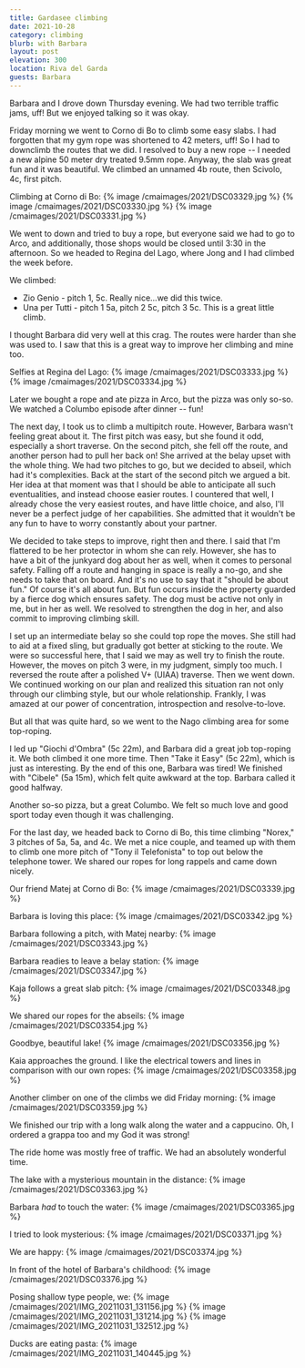 ```yaml
---
title: Gardasee climbing
date: 2021-10-28
category: climbing
blurb: with Barbara
layout: post
elevation: 300
location: Riva del Garda
guests: Barbara
---
```


Barbara and I drove down Thursday evening. We had two terrible traffic
jams, uff! But we enjoyed talking so it was okay.

Friday morning we went to Corno di Bo to climb some easy slabs.
I had forgotten that my gym rope was shortened to 42 meters, uff!
So I had to downclimb the routes that we did. I resolved to buy
a new rope -- I needed a new alpine 50 meter dry treated 9.5mm rope.
Anyway, the slab was great fun and it was beautiful.
We climbed an unnamed 4b route, then Scivolo, 4c, first pitch.

Climbing at Corno di Bo:
{% image /cmaimages/2021/DSC03329.jpg %}
{% image /cmaimages/2021/DSC03330.jpg %}
{% image /cmaimages/2021/DSC03331.jpg %}

We went to down and tried to buy a rope, but everyone said we had
to go to Arco, and additionally, those shops would be closed until
3:30 in the afternoon. So we headed to Regina del Lago, where Jong and
I had climbed the week before.

We climbed:
* Zio Genio - pitch 1, 5c. Really nice...we did this twice.
* Una per Tutti - pitch 1 5a, pitch 2 5c, pitch 3 5c. This is a great little climb.

I thought Barbara did very well at this crag. The routes were harder than
she was used to. I saw that this is a great way to improve her climbing and
mine too.

Selfies at Regina del Lago:
{% image /cmaimages/2021/DSC03333.jpg %}
{% image /cmaimages/2021/DSC03334.jpg %}

Later we bought a rope and ate pizza in Arco, but the pizza was only so-so.
We watched a Columbo episode after dinner -- fun!

The next day, I took us to climb a multipitch route. However, Barbara wasn't
feeling great about it. The first pitch was easy, but she found it odd,
especially a short traverse. On the second pitch, she fell off the route,
and another person had to pull her back on! She arrived at the belay upset
with the whole thing. We had two pitches to go, but we decided to abseil,
which had it's complexities. Back at the start of the second pitch we
argued a bit. Her idea at that moment was that I should be able to
anticipate all such eventualities, and instead choose easier routes.
I countered that well, I already chose the very easiest routes, and have
little choice, and also, I'll never be a perfect judge of her
capabilities. She admitted that it wouldn't be any fun to have to worry
constantly about your partner.

We decided to take steps to improve, right then and there. I said that I'm
flattered to be her protector in whom she can rely. However, she has to have
a bit of the junkyard dog about her as well, when it comes to personal
safety. Falling off a route and hanging in space is really a no-go, and she
needs to take that on board. And it's no use to say that it "should be about
fun." Of course it's all about fun. But fun occurs inside the property guarded
by a fierce dog which ensures safety. The dog must be active not only in me,
but in her as well. We resolved to strengthen the dog in her, and also commit
to improving climbing skill.

I set up an intermediate belay so she could top rope the moves. She still had
to aid at a fixed sling, but gradually got better at sticking to the route.
We were so successful here, that I said we may as well try to finish the route.
However, the moves on pitch 3 were, in my judgment, simply too much. I reversed
the route after a polished V+ (UIAA) traverse. Then we went down. We continued
working on our plan and realized this situation ran not only through our climbing
style, but our whole relationship. Frankly, I was amazed at our power of
concentration, introspection and resolve-to-love.

But all that was quite hard, so we went to the Nago climbing area for some top-roping.

I led up "Giochi d'Ombra" (5c 22m), and Barbara did a great job top-roping it. We both
climbed it one more time. Then "Take it Easy" (5c 22m), which is just as interesting.
By the end of this one, Barbara was tired! We finished with "Cibele" (5a 15m), which
felt quite awkward at the top. Barbara called it good halfway.

Another so-so pizza, but a great Columbo. We felt so much love and good sport today
even though it was challenging.

For the last day, we headed back to Corno di Bo, this time climbing "Norex," 3 pitches
of 5a, 5a, and 4c. We met a nice couple, and teamed up with them to climb one more
pitch of "Tony il Telefonista" to top out below the telephone tower. We shared our
ropes for long rappels and came down nicely.

Our friend Matej at Corno di Bo:
{% image /cmaimages/2021/DSC03339.jpg %}

Barbara is loving this place:
{% image /cmaimages/2021/DSC03342.jpg %}

Barbara following a pitch, with Matej nearby:
{% image /cmaimages/2021/DSC03343.jpg %}

Barbara readies to leave a belay station:
{% image /cmaimages/2021/DSC03347.jpg %}

Kaja follows a great slab pitch:
{% image /cmaimages/2021/DSC03348.jpg %}

We shared our ropes for the abseils:
{% image /cmaimages/2021/DSC03354.jpg %}

Goodbye, beautiful lake!
{% image /cmaimages/2021/DSC03356.jpg %}

Kaia approaches the ground. I like the electrical towers and lines in comparison with our own ropes:
{% image /cmaimages/2021/DSC03358.jpg %}

Another climber on one of the climbs we did Friday morning:
{% image /cmaimages/2021/DSC03359.jpg %}

We finished our trip with a long walk along the water and a cappucino. Oh, I ordered
a grappa too and my God it was strong!

The ride home was mostly free of traffic. We had an absolutely wonderful time.

The lake with a mysterious mountain in the distance:
{% image /cmaimages/2021/DSC03363.jpg %}

Barbara *had* to touch the water:
{% image /cmaimages/2021/DSC03365.jpg %}

I tried to look mysterious:
{% image /cmaimages/2021/DSC03371.jpg %}

We are happy:
{% image /cmaimages/2021/DSC03374.jpg %}

In front of the hotel of Barbara's childhood:
{% image /cmaimages/2021/DSC03376.jpg %}

Posing shallow type people, we:
{% image /cmaimages/2021/IMG_20211031_131156.jpg %}
{% image /cmaimages/2021/IMG_20211031_131214.jpg %}
{% image /cmaimages/2021/IMG_20211031_132512.jpg %}

Ducks are eating pasta:
{% image /cmaimages/2021/IMG_20211031_140445.jpg %}



